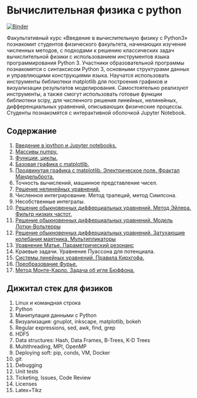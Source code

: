 # Вычислительная физика с python

[![Binder](https://mybinder.org/badge_logo.svg)](https://mybinder.org/v2/gh/konstgav/computational-physics-python/master)

Факультативный курс «Введение в вычислительную физику с Python3» познакомит студентов физического факультета, начинающих изучение численных методов, с подходами к решению классических задач вычислительной физики с использованием инструментов языка программирования Python 3. Участники образовательной программы познакомятся с синтаксисом Python 3, основными структурами данных и управляющими конструкциями языка. Научатся использовать инструменты библиотеки matplotlib для построения графиков и визуализации результатов моделирования. Самостоятельно реализуют инструменты, а также смогут использовать готовые функции библиотеки scipy, для численного решения линейных, нелинейных, дифференциальных уравнений, описывающих физические процессы. Студенты познакомятся с интерактивной оболочкой Jupyter Notebook.

## Содержание

1. [Введение в ipython и Jupyter notebooks.](https://github.com/konstgav/computational-physics-python/blob/master/Jupyter-notebook-intro.ipynb)
2. [Массивы numpy.](https://github.com/konstgav/computational-physics-python/blob/master/Arrays.ipynb)
3. [Функции, циклы.](https://github.com/konstgav/computational-physics-python/blob/master/Functions-cycles.ipynb)
4. [Базовая графика с matplotlib.](https://github.com/konstgav/computational-physics-python/blob/master/Plotting.ipynb)
5. [Продвинутая графика с matplotlib. Электрическое поле. Фрактал Мандельброта.](https://github.com/konstgav/computational-physics-python/blob/master/Complex-visualization.ipynb)
6. Точность вычислений, машинное представление чисел.
7. [Решение нелинейных уравнений.](https://github.com/konstgav/computational-physics-python/blob/master/Nonlinear-equations.ipynb)
8. Численное интегрирование. Метод трапеций, метод Симпсона.
9. Несобственные интегралы.
10. [Решение обыкновенных дифферциальных уравнений. Метод Эйлера. Фильтр низких частот.](https://github.com/konstgav/computational-physics-python/blob/master/Odinary-differential-equation-exercises.ipynb)
11. [Решение обыкновенных дифферциальных уравнений. Модель Лотки-Вольтерры](https://github.com/konstgav/computational-physics-python/blob/master/Volterra-Lotka.ipynb)
12. [Решение обыкновенных дифферциальных уравнений. Затухающие колебания маятника. Мультипликаторы](https://github.com/konstgav/computational-physics-python/blob/master/Pendulum.ipynb)
13. [Уравнение Матье. Параметрический резонанс](https://github.com/konstgav/computational-physics-python/blob/master/mathieu.ipynb)
14. Краевые задачи. Уравнение Пуассона для потенциала.
15. [Системы линейных уравнений. Правила Кирхгофа.](https://github.com/konstgav/computational-physics-python/blob/master/Systems-of-Linear-Equations.ipynb)
16. [Преобразование Фурье.](https://github.com/konstgav/computational-physics-python/blob/master/Fourier.ipynb)
17. [Метод Монте-Карло. Задача об игле Бюффона.](https://github.com/konstgav/computational-physics-python/blob/master/Buffon-needle.ipynb)

## Дижитал стек для физиков

1. Linux и командная строка
2. Python
3. Манипулация данными c Python
4. Визуализация: gnuplot, inkscape, matplotlib, bokeh
5. Regular expressions, sed, awk, find, grep
6. HDF5
7. Data structures: Hash, Data Frames, B-Trees, K-D Trees
8. Multithreading, MPI, OpenMP
9. Deploying soft: pip, conds, VM, Docker
10. git
11. Debugging
12. Unit tests
13. Ticketing, Issues, Code Review
14. Licenses
15. Latex+Tikz